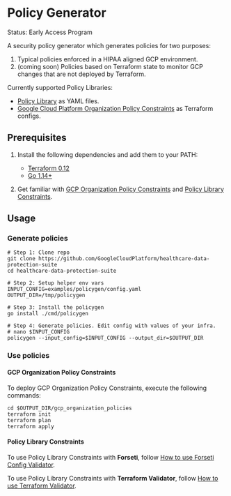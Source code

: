 # Policy Generator

Status: Early Access Program

A security policy generator which generates policies for two purposes:

1. Typical policies enforced in a HIPAA aligned GCP environment.
1. (coming soon) Policies based on Terraform state to monitor GCP changes
    that are not deployed by Terraform.

Currently supported Policy Libraries:

* [Policy Library](https://github.com/forseti-security/policy-library) as YAML
    files.
* [Google Cloud Platform Organization Policy Constraints](https://cloud.google.com/resource-manager/docs/organization-policy/org-policy-constraints)
    as Terraform configs.

## Prerequisites

1. Install the following dependencies and add them to your PATH:

    * [Terraform 0.12](https://www.terraform.io/)
    * [Go 1.14+](https://golang.org/dl/)

1. Get familiar with
    [GCP Organization Policy Constraints](https://cloud.google.com/resource-manager/docs/organization-policy/org-policy-constraints)
    and
    [Policy Library Constraints](https://github.com/forseti-security/policy-library).

## Usage

### Generate policies

```shell
# Step 1: Clone repo
git clone https://github.com/GoogleCloudPlatform/healthcare-data-protection-suite
cd healthcare-data-protection-suite

# Step 2: Setup helper env vars
INPUT_CONFIG=examples/policygen/config.yaml
OUTPUT_DIR=/tmp/policygen

# Step 3: Install the policygen
go install ./cmd/policygen

# Step 4: Generate policies. Edit config with values of your infra.
# nano $INPUT_CONFIG
policygen --input_config=$INPUT_CONFIG --output_dir=$OUTPUT_DIR
```

### Use policies

#### GCP Organization Policy Constraints

To deploy GCP Organization Policy Constraints, execute the following commands:

```shell
cd $OUTPUT_DIR/gcp_organization_policies
terraform init
terraform plan
terraform apply
```

#### Policy Library Constraints

To use Policy Library Constraints with **Forseti**, follow
[How to use Forseti Config Validator](https://github.com/forseti-security/policy-library/blob/master/docs/user_guide.md#how-to-use-forseti-config-validator).

To use Policy Library Constraints with **Terraform Validator**, follow
[How to use Terraform Validator](https://github.com/forseti-security/policy-library/blob/master/docs/user_guide.md#how-to-use-terraform-validator).
